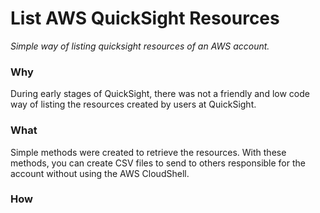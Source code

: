 # List AWS QuickSight Resources

_Simple way of listing quicksight resources of an AWS account._

### Why 

During early stages of QuickSight, there was not a friendly and low code way of listing the resources created by users at QuickSight.

### What

Simple methods were created to retrieve the resources. With these methods, you can create CSV files to send to others responsible for the account without using the AWS CloudShell.

### How


